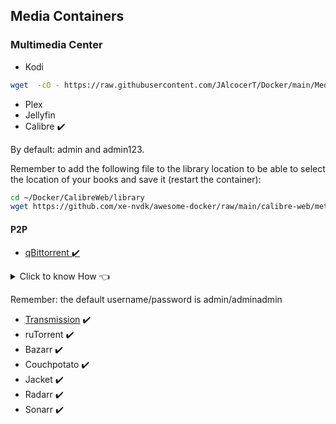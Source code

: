 ## Media Containers

### Multimedia Center

* Kodi

```sh
wget  -cO - https://raw.githubusercontent.com/JAlcocerT/Docker/main/Media/kodi_docker_compose.yml > docker-compose.yaml
```

* Plex
* Jellyfin
* Calibre :heavy_check_mark:

By default: admin and admin123.

Remember to add the following file to the library location to be able to select the location of your books and save it (restart the container):

```sh
cd ~/Docker/CalibreWeb/library
wget https://github.com/xe-nvdk/awesome-docker/raw/main/calibre-web/metadata.db
```

#### P2P

* [qBittorrent :heavy_check_mark:](https://fossengineer.com/selfhosting-qBittorrent-with-docker-and-VPN/)

<details>
  <summary>Click to know How 👈</summary>
  &nbsp;

```sh
docker run -d --name=qbittorrent\
  -e PUID=1000 \
  -e PGID=1000 \
  -e TZ=Europe/Madrid \
  -e WEBUI_PORT=8083 \
  -p 6883:6881 \
  -p 6883:6881/udp \
  -p 8083:8080 \
  -v ~/Docker/qbittorrent/config:/config \
  -v ~/Docker/qbittorrent/DOWNLOADS:/downloads \
  --restart unless-stopped \
  ghcr.io/linuxserver/qbittorrent
```

OR: :heavy_check_mark: *Jul 2022*

```sh
sudo wget -c https://raw.githubusercontent.com/JAlcocerT/Docker/main/Media/Qbittorrent_docker-compose.yaml -O docker-compose.yaml

wget  -cO - https://raw.githubusercontent.com/JAlcocerT/docker/main/Media/Qbittorrent_docker-compose_wenvironment.yaml > docker-compose.yaml

wget  -cO - https://raw.githubusercontent.com/JAlcocerT/Ubuntu/main/variables.env?token=ANL2TWHRX5WRKS3O3ZYJVULBKDBEU > .env
```

</details>

Remember: the default username/password is admin/adminadmin

* [Transmission](https://fossengineer.com/torrent-with-transmission-and-VPN) :heavy_check_mark:
* ruTorrent :heavy_check_mark:
* Bazarr :heavy_check_mark:
* Couchpotato :heavy_check_mark:
* Jacket :heavy_check_mark:
* Radarr :heavy_check_mark:
* Sonarr :heavy_check_mark: